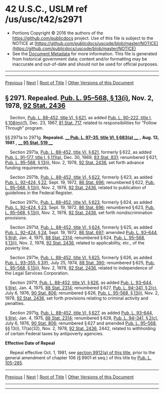 ---
---

# 42 U.S.C., USLM ref /us/usc/t42/s2971

* Portions Copyright © 2016 the authors of the https://github.com/publicdocs project.
  Use of this file is subject to the NOTICE at [https://github.com/publicdocs/uscode/blob/master/NOTICE](https://github.com/publicdocs/uscode/blob/master/NOTICE)
* See the [Document Metadata](././../../../../../..//README.md) for more information.
  This file is generated from historical government data; content and/or formatting may be inaccurate and out-of-date and should not be used for official purposes.

----------
----------

[Previous](./../../../../../..//us/usc/t42/ch34/schVI/ptA/m__us_usc_t42_s2949.md) | [Next](./../../../../../..//us/usc/t42/ch34/schVI/ptB/m__us_usc_t42_ch34_schVI_ptB.md) | [Root of Title](./../../../../../../) | [Other Versions of this Document](https://publicdocs.github.io/go/links?ns=uslm&ref=%2Fus%2Fusc%2Ft42%2Fs2971)

## § 2971. Repealed. [Pub. L. 95–568, § 13(i)][/us/pl/95/568/s13/i], Nov. 2, 1978, [92 Stat. 2436][/us/stat/92/2436]

    Section, [Pub. L. 88–452, title VI, § 621][/us/pl/88/452/s621], as added [Pub. L. 90–222, title I, § 108(m)(1)][/us/pl/90/222/s108/m/1], Dec. 23, 1967, [81 Stat. 717][/us/stat/81/717], related to responsibilities for “Follow Through” program.

§§ 2971a to 2971g. __Repealed.__  __[__  __Pub. L. 97–35, title VI, § 683(a)__  __][/us/pl/97/35/s683/a]__  __,__  __Aug. 13, 1981__  __,__  __[__  __95 Stat. 519__  __][/us/stat/95/519]__ 

    Section 2971a, [Pub. L. 88–452, title VI, § 621][/us/pl/88/452/s621], formerly § 622, as added [Pub. L. 91–177, title I, § 111(a)][/us/pl/91/177/s111/a], Dec. 30, 1969, [83 Stat. 831][/us/stat/83/831]; renumbered § 621, [Pub. L. 95–568, § 13(i)][/us/pl/95/568/s13/i], Nov. 2, 1978, [92 Stat. 2436][/us/stat/92/2436], set forth advance funding requirements.

    Section 2971b, [Pub. L. 88–452, title VI, § 622][/us/pl/88/452/s622], formerly § 623, as added [Pub. L. 92–424, § 22][/us/pl/92/424/s22], Sept. 19, 1972, [86 Stat. 696][/us/stat/86/696]; renumbered § 622, [Pub. L. 95–568, § 13(i)][/us/pl/95/568/s13/i], Nov. 2, 1978, [92 Stat. 2436][/us/stat/92/2436], related to publication of guidelines in the Federal Register.

    Section 2971c, [Pub. L. 88–452, title VI, § 623][/us/pl/88/452/s623], formerly § 624, as added [Pub. L. 92–424, § 23][/us/pl/92/424/s23], Sept. 19, 1972, [86 Stat. 696][/us/stat/86/696]; renumbered § 623, [Pub. L. 95–568, § 13(i)][/us/pl/95/568/s13/i], Nov. 2, 1978, [92 Stat. 2436][/us/stat/92/2436], set forth nondiscrimination provisions.

    Section 2971d, [Pub. L. 88–452, title VI, § 624][/us/pl/88/452/s624], formerly § 625, as added [Pub. L. 92–424, § 24][/us/pl/92/424/s24], Sept. 19, 1972, [86 Stat. 697][/us/stat/86/697]; amended [Pub. L. 93–644, § 9(d)][/us/pl/93/644/s9/d], Jan. 4, 1975, [88 Stat. 2314][/us/stat/88/2314]; renumbered § 624, [Pub. L. 95–568, § 13(i)][/us/pl/95/568/s13/i], Nov. 2, 1978, [92 Stat. 2436][/us/stat/92/2436], related to applicability, etc., of the poverty line.

    Section 2971e, [Pub. L. 88–452, title VI, § 625][/us/pl/88/452/s625], formerly § 626, as added [Pub. L. 93–355, § 3(f)][/us/pl/93/355/s3/f], July 25, 1974, [88 Stat. 390][/us/stat/88/390]; renumbered § 625, [Pub. L. 95–568, § 13(i)][/us/pl/95/568/s13/i], Nov. 2, 1978, [92 Stat. 2436][/us/stat/92/2436], related to independence of the Legal Services Corporation.

    Section 2971f, [Pub. L. 88–452, title VI, § 626][/us/pl/88/452/s626], as added [Pub. L. 93–644, § 9(e)][/us/pl/93/644/s9/e], Jan. 4, 1975, [88 Stat. 2314][/us/stat/88/2314]; renumbered § 627, [Pub. L. 94–341, § 2(c)][/us/pl/94/341/s2/c], July 6, 1976, [90 Stat. 806][/us/stat/90/806]; renumbered § 626, [Pub. L. 95–568, § 13(i)][/us/pl/95/568/s13/i], Nov. 2, 1978, [92 Stat. 2436][/us/stat/92/2436], set forth provisions relating to criminal activity and penalties.

    Section 2971g, [Pub. L. 88–452, title VI, § 627][/us/pl/88/452/s627], as added [Pub. L. 93–644, § 9(e)][/us/pl/93/644/s9/e], Jan. 4, 1975, [88 Stat. 2314][/us/stat/88/2314]; renumbered § 628, [Pub. L. 94–341, § 2(c)][/us/pl/94/341/s2/c], July 6, 1976, [90 Stat. 806][/us/stat/90/806]; renumbered § 627 and amended [Pub. L. 95–568][/us/pl/95/568], §§ 13(i), 17(a)(32), Nov. 2, 1978, [92 Stat. 2436][/us/stat/92/2436], 2442, related to withholding of certain Federal taxes by antipoverty agencies.

 __Effective Date of Repeal__ 

    Repeal effective Oct. 1, 1981, see [section 9912(a) of this title][/us/usc/t42/s9912/a], prior to the general amendment of chapter 106 (§ 9901 et seq.) of this title by [Pub. L. 105–285][/us/pl/105/285].

----------

[Previous](./../../../../../..//us/usc/t42/ch34/schVI/ptA/m__us_usc_t42_s2949.md) | [Next](./../../../../../..//us/usc/t42/ch34/schVI/ptB/m__us_usc_t42_ch34_schVI_ptB.md) | [Root of Title](./../../../../../../) | [Other Versions of this Document](https://publicdocs.github.io/go/links?ns=uslm&ref=%2Fus%2Fusc%2Ft42%2Fs2971)

----------
----------

[/us/pl/95/568/s13/i]: https://publicdocs.github.io/go/links?ns=uslm&ref=%2Fus%2Fpl%2F95%2F568%2Fs13%2Fi
[/us/stat/92/2436]: https://publicdocs.github.io/go/links?ns=uslm&ref=%2Fus%2Fstat%2F92%2F2436
[/us/pl/88/452/s621]: https://publicdocs.github.io/go/links?ns=uslm&ref=%2Fus%2Fpl%2F88%2F452%2Fs621
[/us/pl/90/222/s108/m/1]: https://publicdocs.github.io/go/links?ns=uslm&ref=%2Fus%2Fpl%2F90%2F222%2Fs108%2Fm%2F1
[/us/stat/81/717]: https://publicdocs.github.io/go/links?ns=uslm&ref=%2Fus%2Fstat%2F81%2F717
[/us/pl/97/35/s683/a]: https://publicdocs.github.io/go/links?ns=uslm&ref=%2Fus%2Fpl%2F97%2F35%2Fs683%2Fa
[/us/stat/95/519]: https://publicdocs.github.io/go/links?ns=uslm&ref=%2Fus%2Fstat%2F95%2F519
[/us/pl/88/452/s621]: https://publicdocs.github.io/go/links?ns=uslm&ref=%2Fus%2Fpl%2F88%2F452%2Fs621
[/us/pl/91/177/s111/a]: https://publicdocs.github.io/go/links?ns=uslm&ref=%2Fus%2Fpl%2F91%2F177%2Fs111%2Fa
[/us/stat/83/831]: https://publicdocs.github.io/go/links?ns=uslm&ref=%2Fus%2Fstat%2F83%2F831
[/us/pl/95/568/s13/i]: https://publicdocs.github.io/go/links?ns=uslm&ref=%2Fus%2Fpl%2F95%2F568%2Fs13%2Fi
[/us/stat/92/2436]: https://publicdocs.github.io/go/links?ns=uslm&ref=%2Fus%2Fstat%2F92%2F2436
[/us/pl/88/452/s622]: https://publicdocs.github.io/go/links?ns=uslm&ref=%2Fus%2Fpl%2F88%2F452%2Fs622
[/us/pl/92/424/s22]: https://publicdocs.github.io/go/links?ns=uslm&ref=%2Fus%2Fpl%2F92%2F424%2Fs22
[/us/stat/86/696]: https://publicdocs.github.io/go/links?ns=uslm&ref=%2Fus%2Fstat%2F86%2F696
[/us/pl/95/568/s13/i]: https://publicdocs.github.io/go/links?ns=uslm&ref=%2Fus%2Fpl%2F95%2F568%2Fs13%2Fi
[/us/stat/92/2436]: https://publicdocs.github.io/go/links?ns=uslm&ref=%2Fus%2Fstat%2F92%2F2436
[/us/pl/88/452/s623]: https://publicdocs.github.io/go/links?ns=uslm&ref=%2Fus%2Fpl%2F88%2F452%2Fs623
[/us/pl/92/424/s23]: https://publicdocs.github.io/go/links?ns=uslm&ref=%2Fus%2Fpl%2F92%2F424%2Fs23
[/us/stat/86/696]: https://publicdocs.github.io/go/links?ns=uslm&ref=%2Fus%2Fstat%2F86%2F696
[/us/pl/95/568/s13/i]: https://publicdocs.github.io/go/links?ns=uslm&ref=%2Fus%2Fpl%2F95%2F568%2Fs13%2Fi
[/us/stat/92/2436]: https://publicdocs.github.io/go/links?ns=uslm&ref=%2Fus%2Fstat%2F92%2F2436
[/us/pl/88/452/s624]: https://publicdocs.github.io/go/links?ns=uslm&ref=%2Fus%2Fpl%2F88%2F452%2Fs624
[/us/pl/92/424/s24]: https://publicdocs.github.io/go/links?ns=uslm&ref=%2Fus%2Fpl%2F92%2F424%2Fs24
[/us/stat/86/697]: https://publicdocs.github.io/go/links?ns=uslm&ref=%2Fus%2Fstat%2F86%2F697
[/us/pl/93/644/s9/d]: https://publicdocs.github.io/go/links?ns=uslm&ref=%2Fus%2Fpl%2F93%2F644%2Fs9%2Fd
[/us/stat/88/2314]: https://publicdocs.github.io/go/links?ns=uslm&ref=%2Fus%2Fstat%2F88%2F2314
[/us/pl/95/568/s13/i]: https://publicdocs.github.io/go/links?ns=uslm&ref=%2Fus%2Fpl%2F95%2F568%2Fs13%2Fi
[/us/stat/92/2436]: https://publicdocs.github.io/go/links?ns=uslm&ref=%2Fus%2Fstat%2F92%2F2436
[/us/pl/88/452/s625]: https://publicdocs.github.io/go/links?ns=uslm&ref=%2Fus%2Fpl%2F88%2F452%2Fs625
[/us/pl/93/355/s3/f]: https://publicdocs.github.io/go/links?ns=uslm&ref=%2Fus%2Fpl%2F93%2F355%2Fs3%2Ff
[/us/stat/88/390]: https://publicdocs.github.io/go/links?ns=uslm&ref=%2Fus%2Fstat%2F88%2F390
[/us/pl/95/568/s13/i]: https://publicdocs.github.io/go/links?ns=uslm&ref=%2Fus%2Fpl%2F95%2F568%2Fs13%2Fi
[/us/stat/92/2436]: https://publicdocs.github.io/go/links?ns=uslm&ref=%2Fus%2Fstat%2F92%2F2436
[/us/pl/88/452/s626]: https://publicdocs.github.io/go/links?ns=uslm&ref=%2Fus%2Fpl%2F88%2F452%2Fs626
[/us/pl/93/644/s9/e]: https://publicdocs.github.io/go/links?ns=uslm&ref=%2Fus%2Fpl%2F93%2F644%2Fs9%2Fe
[/us/stat/88/2314]: https://publicdocs.github.io/go/links?ns=uslm&ref=%2Fus%2Fstat%2F88%2F2314
[/us/pl/94/341/s2/c]: https://publicdocs.github.io/go/links?ns=uslm&ref=%2Fus%2Fpl%2F94%2F341%2Fs2%2Fc
[/us/stat/90/806]: https://publicdocs.github.io/go/links?ns=uslm&ref=%2Fus%2Fstat%2F90%2F806
[/us/pl/95/568/s13/i]: https://publicdocs.github.io/go/links?ns=uslm&ref=%2Fus%2Fpl%2F95%2F568%2Fs13%2Fi
[/us/stat/92/2436]: https://publicdocs.github.io/go/links?ns=uslm&ref=%2Fus%2Fstat%2F92%2F2436
[/us/pl/88/452/s627]: https://publicdocs.github.io/go/links?ns=uslm&ref=%2Fus%2Fpl%2F88%2F452%2Fs627
[/us/pl/93/644/s9/e]: https://publicdocs.github.io/go/links?ns=uslm&ref=%2Fus%2Fpl%2F93%2F644%2Fs9%2Fe
[/us/stat/88/2314]: https://publicdocs.github.io/go/links?ns=uslm&ref=%2Fus%2Fstat%2F88%2F2314
[/us/pl/94/341/s2/c]: https://publicdocs.github.io/go/links?ns=uslm&ref=%2Fus%2Fpl%2F94%2F341%2Fs2%2Fc
[/us/stat/90/806]: https://publicdocs.github.io/go/links?ns=uslm&ref=%2Fus%2Fstat%2F90%2F806
[/us/pl/95/568]: https://publicdocs.github.io/go/links?ns=uslm&ref=%2Fus%2Fpl%2F95%2F568
[/us/stat/92/2436]: https://publicdocs.github.io/go/links?ns=uslm&ref=%2Fus%2Fstat%2F92%2F2436
[/us/usc/t42/s9912/a]: https://publicdocs.github.io/go/links?ns=uslm&ref=%2Fus%2Fusc%2Ft42%2Fs9912%2Fa
[/us/pl/105/285]: https://publicdocs.github.io/go/links?ns=uslm&ref=%2Fus%2Fpl%2F105%2F285


